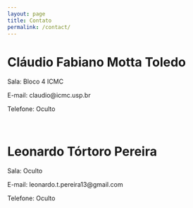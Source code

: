 ```yaml
---
layout: page
title: Contato
permalink: /contact/
---
```


<h1>Cláudio Fabiano Motta Toledo</h1>

<p> Sala: Bloco 4 ICMC </p>
<p> E-mail: claudio@icmc.usp.br </p>
<p> Telefone: Oculto </p>

<br>

<h1>Leonardo Tórtoro Pereira</h1>

<p> Sala: Oculto </p>
<p> E-mail: leonardo.t.pereira13@gmail.com </p>
<p> Telefone: Oculto </p>
